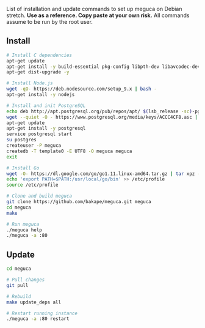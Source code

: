 List of installation and update commands to set up meguca on Debian stretch.
__Use as a reference. Copy paste at your own risk.__
All commands assume to be run by the root user.

## Install

```bash
# Install C dependencies
apt-get update
apt-get install -y build-essential pkg-config libpth-dev libavcodec-dev libavutil-dev libavformat-dev libswscale-dev libwebp-dev libopencv-dev git
apt-get dist-upgrade -y

# Install Node.js
wget -qO- https://deb.nodesource.com/setup_9.x | bash -
apt-get install -y nodejs

# Install and init PostgreSQL
echo deb http://apt.postgresql.org/pub/repos/apt/ $(lsb_release -sc)-pgdg main >> /etc/apt/sources.list.d/pgdg.list
wget --quiet -O - https://www.postgresql.org/media/keys/ACCC4CF8.asc | apt-key add -
apt-get update
apt-get install -y postgresql
service postgresql start
su postgres
createuser -P meguca
createdb -T template0 -E UTF8 -O meguca meguca
exit

# Install Go
wget -O- https://dl.google.com/go/go1.11.linux-amd64.tar.gz | tar xpz -C /usr/local
echo 'export PATH=$PATH:/usr/local/go/bin' >> /etc/profile
source /etc/profile

# Clone and build meguca
git clone https://github.com/bakape/meguca.git meguca
cd meguca
make

# Run meguca
./meguca help
./meguca -a :80
```

## Update

```bash
cd meguca

# Pull changes
git pull

# Rebuild
make update_deps all

# Restart running instance
./meguca -a :80 restart
```
